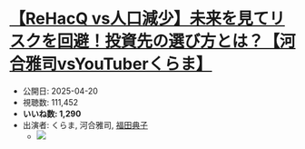 # [【ReHacQ vs人口減少】未来を見てリスクを回避！投資先の選び方とは？【河合雅司vsYouTuberくらま】](https://www.youtube.com/watch?v=PolNzDk3cls)
-   公開日: 2025-04-20
-   視聴数: 111,452
-   **いいね数: 1,290**
-   出演者: くらま, 河合雅司, [福田典子](/rehacq_fan/people/福田典子 "wikilink")
    - [![](https://img.youtube.com/vi/PolNzDk3cls/hqdefault.jpg)](https://www.youtube.com/watch?v=PolNzDk3cls)
